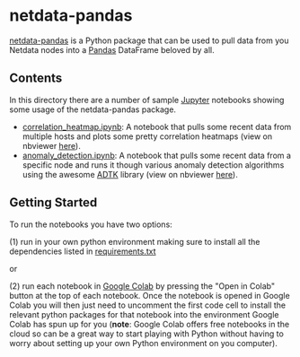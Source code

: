 # netdata-pandas

[netdata-pandas](https://github.com/netdata/netdata-pandas/tree/master/) is a Python package that can be used to pull data from you Netdata nodes into a [Pandas](https://pandas.pydata.org/pandas-docs/stable/index.html) DataFrame beloved by all.

## Contents

In this directory there are a number of sample [Jupyter](https://jupyter.org/) notebooks showing some usage of the netdata-pandas package.

- [correlation_heatmap.ipynb](correlation_heatmap.ipynb): A notebook that pulls some recent data from multiple hosts and plots some pretty correlation heatmaps (view on nbviewer [here](https://nbviewer.jupyter.org/github/netdata/netdata-community/blob/master/netdata-agent-api/netdata-pandas/anomaly_detection.ipynb)). 
- [anomaly_detection.ipynb](anomaly_detection.ipynb): A notebook that pulls some recent data from a specific node and runs it though various anomaly detection algorithms using the awesome [ADTK](https://adtk.readthedocs.io/en/stable/index.html) library (view on nbviewer [here](https://nbviewer.jupyter.org/github/netdata/netdata-community/blob/master/netdata-agent-api/netdata-pandas/anomaly_detection.ipynb)). 

## Getting Started

To run the notebooks you have two options:

(1) run in your own python environment making sure to install all the dependencies listed in [requirements.txt](requirements.txt) 

or

(2) run each notebook in [Google Colab](https://colab.research.google.com/) by pressing the "Open in Colab" button at the top of each notebook. Once the notebook is opened in Google Colab you will then just need to uncomment the first code cell to install the relevant python packages for that notebook into the environment Google Colab has spun up for you (**note**: Google Colab offers free notebooks in the cloud so can be a great way to start playing with Python without having to worry about setting up your own Python environment on you computer). 